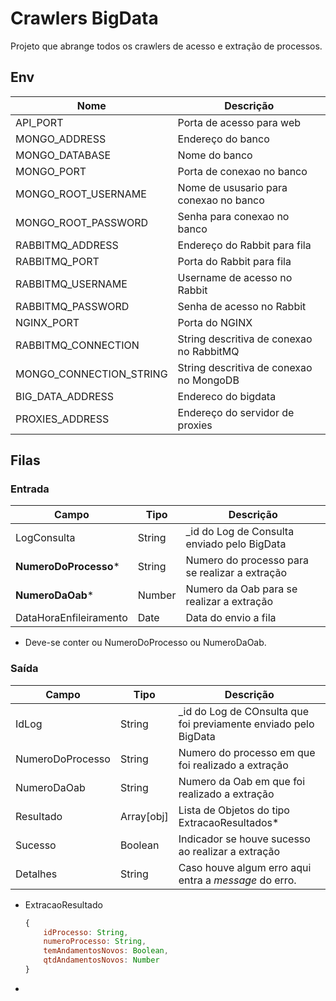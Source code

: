 # Crawlers BigData

Projeto que abrange todos os crawlers de acesso e extração de processos.

## Env

| Nome                    | Descrição                                |
| ----------------------- | ---------------------------------------- |
| API_PORT                | Porta de acesso para web                 |
| MONGO_ADDRESS           | Endereço do banco                        |
| MONGO_DATABASE          | Nome do banco                            |
| MONGO_PORT              | Porta de conexao no banco                |
| MONGO_ROOT_USERNAME     | Nome de ususario para conexao no banco   |
| MONGO_ROOT_PASSWORD     | Senha para conexao no banco              |
| RABBITMQ_ADDRESS        | Endereço do Rabbit para fila             |
| RABBITMQ_PORT           | Porta do Rabbit para fila                |
| RABBITMQ_USERNAME       | Username de acesso no Rabbit             |
| RABBITMQ_PASSWORD       | Senha de acesso no Rabbit                |
| NGINX_PORT              | Porta do NGINX                           |
| RABBITMQ_CONNECTION     | String descritiva de conexao no RabbitMQ |
| MONGO_CONNECTION_STRING | String descritiva de conexao no MongoDB  |
| BIG_DATA_ADDRESS        | Endereco do bigdata                      |
| PROXIES_ADDRESS         | Endereço do servidor de proxies          |

## Filas

### Entrada

| Campo                  | Tipo   | Descrição                                      |
| ---------------------- | ------ | ---------------------------------------------- |
| LogConsulta            | String | _id do Log de Consulta enviado pelo BigData    |
| **NumeroDoProcesso***  | String | Numero do processo para se realizar a extração |
| **NumeroDaOab***       | Number | Numero da Oab para se realizar a extração      |
| DataHoraEnfileiramento | Date   | Data do envio a fila                           |

* Deve-se conter ou NumeroDoProcesso ou NumeroDaOab.

### Saída

| Campo            | Tipo         | Descrição                                                    |
| ---------------- | ------------ | ------------------------------------------------------------ |
| IdLog            | String       | _id do Log de COnsulta que foi previamente enviado pelo BigData |
| NumeroDoProcesso | String       | Numero do processo em que foi realizado a extração           |
| NumeroDaOab      | String       | Numero da Oab em que foi realizado a extração                |
| Resultado        | Array[obj] | Lista de Objetos do tipo ExtracaoResultados*                |
| Sucesso          | Boolean      | Indicador se houve sucesso ao realizar a extração            |
| Detalhes         | String       | Caso houve algum erro aqui entra a *message* do erro.        |

* ExtracaoResultado

  ```javascript
  {
      idProcesso: String,
      numeroProcesso: String,
      temAndamentosNovos: Boolean,
      qtdAndamentosNovos: Number
  }
  ```

  

* 